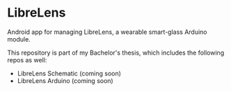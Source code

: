 # LibreLens
Android app for managing LibreLens, a wearable smart-glass Arduino module.

This repository is part of my Bachelor's thesis, which includes the following repos as well:
* LibreLens Schematic (coming soon)
* LibreLens Arduino (coming soon)

